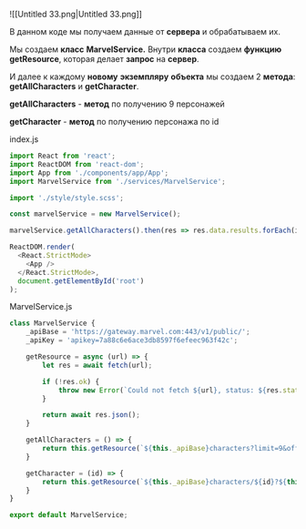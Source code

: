 ![[Untitled 33.png|Untitled 33.png]]

В данном коде мы получаем данные от **сервера** и обрабатываем их.

Мы создаем **класс** **MarvelService.** Внутри **класса** создаем **функцию** **getResource**, которая делает **запрос** на **сервер**.

И далее к каждому **новому** **экземпляру** **объекта** мы создаем 2 **метода**: **getAllCharacters** и **getCharacter**.

**getAllCharacters** - **метод** по получению 9 персонажей

**getCharacter** - **метод** по получению персонажа по id

index.js

```JavaScript
import React from 'react';
import ReactDOM from 'react-dom';
import App from './components/app/App';
import MarvelService from './services/MarvelService';

import './style/style.scss';

const marvelService = new MarvelService();

marvelService.getAllCharacters().then(res => res.data.results.forEach(item => console.log(item.name)));

ReactDOM.render(
  <React.StrictMode>
    <App />
  </React.StrictMode>,
  document.getElementById('root')
);
```

MarvelService.js

```JavaScript
class MarvelService {
    _apiBase = 'https://gateway.marvel.com:443/v1/public/';
    _apiKey = 'apikey=7a88c6e6ace3db8597f6efeec963f42c';

    getResource = async (url) => {
        let res = await fetch(url);

        if (!res.ok) {
            throw new Error(`Could not fetch ${url}, status: ${res.status}`);
        }

        return await res.json();
    }

    getAllCharacters = () => {
        return this.getResource(`${this._apiBase}characters?limit=9&offset=210&${this._apiKey}`);
    }

    getCharacter = (id) => {
        return this.getResource(`${this._apiBase}characters/${id}?${this._apiKey}`);
    }
}

export default MarvelService;
```